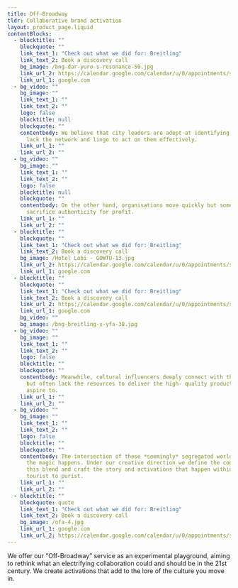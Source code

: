 ```yaml
---
title: Off-Broadway
tldr: Collaborative brand activation
layout: product_page.liquid
contentBlocks:
  - blocktitle: ""
    blockquote: ""
    link_text_1: "Check out what we did for: Breitling"
    link_text_2: Book a discovery call
    bg_image: /bng-dar-yuro-s-resonance-59.jpg
    link_url_2: https://calendar.google.com/calendar/u/0/appointments/schedules/AcZssZ36babQfRbsZwFAe0ccXgKGEf771XnJyS253knWf_LfvXDOPMRcJeu2mU_R1ECZckF6qaB6ld8Z
    link_url_1: google.com
  - bg_video: ""
    bg_image: ""
    link_text_1: ""
    link_text_2: ""
    logo: false
    blocktitle: null
    blockquote: ""
    contentbody: We believe that city leaders are adept at identifying needs but may
      lack the network and lingo to act on them effectively.
    link_url_1: ""
    link_url_2: ""
  - bg_video: ""
    bg_image: ""
    link_text_1: ""
    link_text_2: ""
    logo: false
    blocktitle: null
    blockquote: ""
    contentbody: On the other hand, organisations move quickly but sometimes
      sacrifice authenticity for profit.
    link_url_1: ""
    link_url_2: ""
  - blocktitle: ""
    blockquote: ""
    link_text_1: "Check out what we did for: Breitling"
    link_text_2: Book a discovery call
    bg_image: /Hotel Lobi - GOWTU-13.jpg
    link_url_2: https://calendar.google.com/calendar/u/0/appointments/schedules/AcZssZ36babQfRbsZwFAe0ccXgKGEf771XnJyS253knWf_LfvXDOPMRcJeu2mU_R1ECZckF6qaB6ld8Z
    link_url_1: google.com
  - blocktitle: ""
    blockquote: ""
    link_text_1: "Check out what we did for: Breitling"
    link_text_2: Book a discovery call
    link_url_2: https://calendar.google.com/calendar/u/0/appointments/schedules/AcZssZ36babQfRbsZwFAe0ccXgKGEf771XnJyS253knWf_LfvXDOPMRcJeu2mU_R1ECZckF6qaB6ld8Z
    link_url_1: google.com
    bg_video: ""
    bg_image: /bng-breitling-x-yfa-38.jpg
  - bg_video: ""
    bg_image: ""
    link_text_1: ""
    link_text_2: ""
    logo: false
    blocktitle: ""
    blockquote: ""
    contentbody: Meanwhile, cultural influencers deeply connect with their audience
      but often lack the resources to deliver the high- quality productions they
      aspire to.
    link_url_1: ""
    link_url_2: ""
  - bg_video: ""
    bg_image: ""
    link_text_1: ""
    link_text_2: ""
    logo: false
    blocktitle: ""
    blockquote: ""
    contentbody: The intersection of these *seemingly* segregated worlds, is where
      the magic happens. Under our creative direction we define the contours of
      this blend and craft the story and activations that happen within. From
      tourist to purist.
    link_url_1: ""
    link_url_2: ""
  - blocktitle: ""
    blockquote: quote
    link_text_1: "Check out what we did for: Breitling"
    link_text_2: Book a discovery call
    bg_image: /ofa-4.jpg
    link_url_1: google.com
    link_url_2: https://calendar.google.com/calendar/u/0/appointments/schedules/AcZssZ36babQfRbsZwFAe0ccXgKGEf771XnJyS253knWf_LfvXDOPMRcJeu2mU_R1ECZckF6qaB6ld8Z
---
```


We offer our “Off-Broadway” service as an experimental playground, aiming to
rethink what an electrifying collaboration could and should be in the 21st century.
We create activations that add to the lore of the culture you move in.